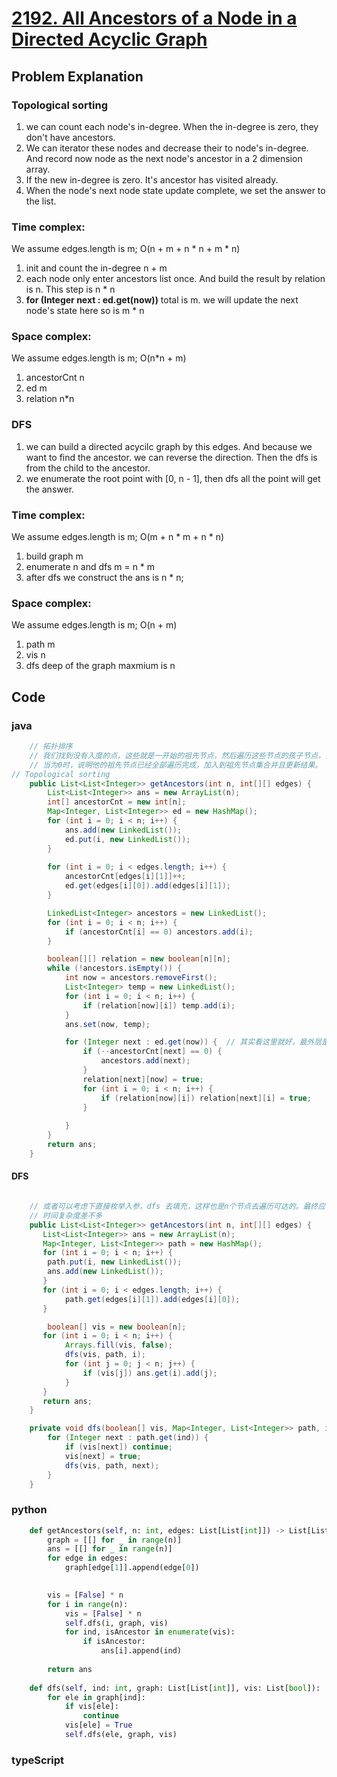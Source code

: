 # [2192. All Ancestors of a Node in a Directed Acyclic Graph](https://leetcode.cn/problems/all-ancestors-of-a-node-in-a-directed-acyclic-graph/description/?envType=daily-question&envId=2024-04-04)


## Problem Explanation
### Topological sorting
1. we can count each node's in-degree. When the in-degree is zero, they don't have ancestors.
2. We can iterator these nodes and decrease their to node's in-degree. And record now node as the next node's ancestor in a 2 dimension array.
3. If the new in-degree is zero. It's ancestor has visited already.
4. When the node's next node state update complete, we set the answer to the list.

### Time complex:
We assume edges.length is m;
O(n + m + n * n + m * n)

1. init and count the in-degree  n + m
2. each node only enter ancestors list once. And build the result by relation is n. This step is n * n
3. **for (Integer next : ed.get(now))** total is m. we will update the next node's state here so is m * n


### Space complex:
We assume edges.length is m;
O(n*n + m)
1. ancestorCnt  n
2. ed m
3. relation n*n

### DFS
1. we can build a directed acycilc graph by this edges. And because we want to find the ancestor. we can reverse the direction. Then the dfs is from the child to the ancestor.
2. we enumerate the root point with [0, n - 1], then dfs all the point will get the answer.
### Time complex:
We assume edges.length is m;
O(m + n * m + n * n)
1. build graph m
2. enumerate n and dfs m =  n * m
3. after dfs we construct the ans is n * n;

### Space complex:
We assume edges.length is m;
O(n + m)
1. path  m
2. vis n
3. dfs deep of the graph maxmium is n


## Code
### java
```java
    // 拓扑排序
    // 我们找到没有入度的点，这些就是一开始的祖先节点，然后遍历这些节点的孩子节点，孩子节点的入度-1，并把自己加入到孩子节点的祖先节点集合中。需要注意是否重复
    // 当为0时，说明他的祖先节点已经全部遍历完成，加入到祖先节点集合并且更新结果。
// Topological sorting
    public List<List<Integer>> getAncestors(int n, int[][] edges) {
        List<List<Integer>> ans = new ArrayList(n);
        int[] ancestorCnt = new int[n];
        Map<Integer, List<Integer>> ed = new HashMap();
        for (int i = 0; i < n; i++) {
            ans.add(new LinkedList());
            ed.put(i, new LinkedList());
        }
    
        for (int i = 0; i < edges.length; i++) {
            ancestorCnt[edges[i][1]]++;
            ed.get(edges[i][0]).add(edges[i][1]);
        } 

        LinkedList<Integer> ancestors = new LinkedList();
        for (int i = 0; i < n; i++) {
            if (ancestorCnt[i] == 0) ancestors.add(i);
        }

        boolean[][] relation = new boolean[n][n];
        while (!ancestors.isEmpty()) {
            int now = ancestors.removeFirst();
            List<Integer> temp = new LinkedList();
            for (int i = 0; i < n; i++) {
                if (relation[now][i]) temp.add(i);
            }
            ans.set(now, temp);

            for (Integer next : ed.get(now)) {  // 其实看这里就好，最外层是n次，但是实际操作是这里，最多有len(edges) 次。 每次我们都会操作n次所以是 Math.min(O(n^3), O(2000*n))
                if (--ancestorCnt[next] == 0) {
                    ancestors.add(next);
                }
                relation[next][now] = true;
                for (int i = 0; i < n; i++) {
                    if (relation[now][i]) relation[next][i] = true;
                }
                
            }
        }
        return ans;
    }   
```

#### DFS
```java

    // 或者可以考虑下直接枚举入参，dfs 去填充，这样也是n个节点去遍历可达的。最终应该是n = len(edges). 这里也是需要把数据重新复制填充到结果，不用数组可能还需要排序，
    // 时间复杂度差不多
    public List<List<Integer>> getAncestors(int n, int[][] edges) {
       List<List<Integer>> ans = new ArrayList(n);
       Map<Integer, List<Integer>> path = new HashMap();
       for (int i = 0; i < n; i++) {
        path.put(i, new LinkedList());
        ans.add(new LinkedList());
       }
       for (int i = 0; i < edges.length; i++) {
            path.get(edges[i][1]).add(edges[i][0]);
       }

        boolean[] vis = new boolean[n];
       for (int i = 0; i < n; i++) {
            Arrays.fill(vis, false);    
            dfs(vis, path, i);
            for (int j = 0; j < n; j++) {
                if (vis[j]) ans.get(i).add(j);
            }
       }
       return ans;
    }   

    private void dfs(boolean[] vis, Map<Integer, List<Integer>> path, int ind) {
        for (Integer next : path.get(ind)) {
            if (vis[next]) continue;
            vis[next] = true;
            dfs(vis, path, next);
        }
    }
```

### python
```python
    def getAncestors(self, n: int, edges: List[List[int]]) -> List[List[int]]:
        graph = [[] for _ in range(n)]
        ans = [[] for _ in range(n)]
        for edge in edges:
            graph[edge[1]].append(edge[0])
        

        vis = [False] * n 
        for i in range(n):
            vis = [False] * n 
            self.dfs(i, graph, vis)
            for ind, isAncestor in enumerate(vis):
                if isAncestor:
                    ans[i].append(ind)
        
        return ans
    
    def dfs(self, ind: int, graph: List[List[int]], vis: List[bool]):
        for ele in graph[ind]:
            if vis[ele]:
                continue
            vis[ele] = True
            self.dfs(ele, graph, vis)

```

### typeScript
```typeScript


```
